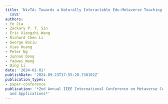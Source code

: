 ```yaml
---
title: 'NivTA: Towards a Naturally Interactable Edu-Metaverse Teaching Assistant for
  CAVE'
authors:
- Ye Jia
- Zackary P. T. Sin
- Eric Xiangzhi Wang
- Richard Chen Li
- George Baciu
- Xiao Huang
- Peter Ng
- Junnan Dong
- Yaowei Wang
- Qing Li
date: '2024-01-01'
publishDate: '2024-09-23T17:55:28.738102Z'
publication_types:
- paper-conference
publication: '*2nd Annual IEEE International Conference on Metaverse Computing, Networking,
  and Applications*'
---
```


